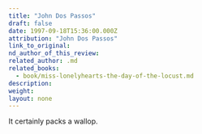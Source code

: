 ```yaml
---
title: "John Dos Passos"
draft: false
date: 1997-09-18T15:36:00.000Z
attribution: "John Dos Passos"
link_to_original:
nd_author_of_this_review:
related_author: .md
related_books:
  - book/miss-lonelyhearts-the-day-of-the-locust.md
description:
weight:
layout: none
---
```

It certainly packs a wallop.

